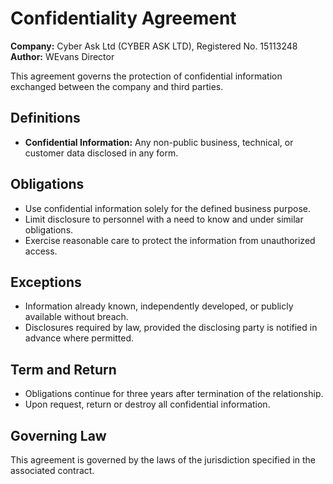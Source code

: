 # Confidentiality Agreement

**Company:** Cyber Ask Ltd (CYBER ASK LTD), Registered No. 15113248  
**Author:** WEvans Director

This agreement governs the protection of confidential information exchanged between the company and third parties.

## Definitions

- **Confidential Information:** Any non-public business, technical, or customer data disclosed in any form.

## Obligations

- Use confidential information solely for the defined business purpose.
- Limit disclosure to personnel with a need to know and under similar obligations.
- Exercise reasonable care to protect the information from unauthorized access.

## Exceptions

- Information already known, independently developed, or publicly available without breach.
- Disclosures required by law, provided the disclosing party is notified in advance where permitted.

## Term and Return

- Obligations continue for three years after termination of the relationship.
- Upon request, return or destroy all confidential information.

## Governing Law

This agreement is governed by the laws of the jurisdiction specified in the associated contract.
